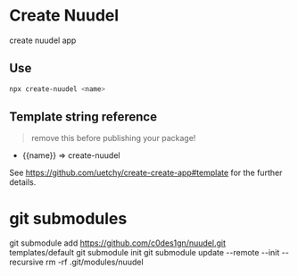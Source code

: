 # Create Nuudel

create nuudel app

## Use

```bash
npx create-nuudel <name>
```

## Template string reference

> remove this before publishing your package!

- {{name}} => create-nuudel

See https://github.com/uetchy/create-create-app#template for the further details.

# git submodules

git submodule add https://github.com/c0des1gn/nuudel.git templates/default
git submodule init
git submodule update --remote --init --recursive
rm -rf .git/modules/nuudel
